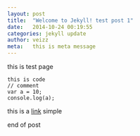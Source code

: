 ```yaml
---
layout: post
title:  "Welcome to Jekyll! test post 1"
date:   2014-10-24 00:19:55
categories: jekyll update
author: veizz
meta:   this is meta message
---
```

this is test page

    this is code
    // comment
    var a = 10;
    console.log(a);

this is a [link]() simple

end of post

